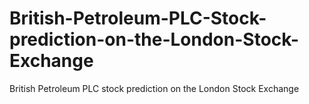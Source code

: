 # British-Petroleum-PLC-Stock-prediction-on-the-London-Stock-Exchange
British Petroleum PLC stock prediction on the London Stock Exchange
